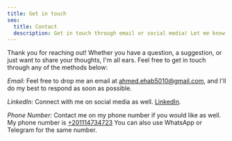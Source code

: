 ```yaml
---
title: Get in touch
seo:
  title: Contact
  description: Get in touch through email or social media! Let me know how I can help.
---
```


Thank you for reaching out! Whether you have a question, a suggestion, or just want to share your thoughts, I'm all ears. Feel free to get in touch through any of the methods below:

_Email:_
Feel free to drop me an email at [ahmed.ehab5010@gmail.com](mailto:ahmed.ehab5010@gmail.com), and I'll do my best to respond as soon as possible.

_LinkedIn:_
Connect with me on social media as well. [LinkedIn](https://www.linkedin.com/in/ahmed-ehab-swe/).

_Phone Number:_
Contact me on my phone number if you would like as well. My phone number is [+201114734723](tel:+201114734723) You can also use WhatsApp or Telegram for the same number.

